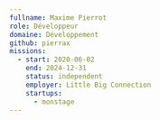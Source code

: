 ```yaml
---
fullname: Maxime Pierrot
role: Développeur
domaine: Développement
github: pierrax
missions:
  - start: 2020-06-02
    end: 2024-12-31
    status: independent
    employer: Little Big Connection
    startups:
      - monstage
---
```


